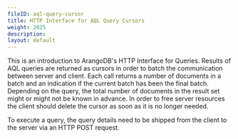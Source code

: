 ```yaml
---
fileID: aql-query-cursor
title: HTTP Interface for AQL Query Cursors
weight: 2025
description: 
layout: default
---
```

This is an introduction to ArangoDB's HTTP Interface for Queries. Results of AQL
queries are returned as cursors in order to batch the communication
between server and client. Each call returns a number of documents in a batch
and an indication if the current batch has been the final batch. Depending on
the query, the total number of documents in the result set might or might not be
known in advance. In order to free server resources the client should delete the
cursor as soon as it is no longer needed.

To execute a query, the query details need to be shipped from the client to
the server via an HTTP POST request.
